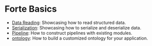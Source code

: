 # Forte Basics
* [Data Reading](https://github.com/asyml/forte/tree/master/examples/wiki_parser): Showcasing how to read structured data.
* [Serialization](https://github.com/asyml/forte/tree/master/examples/serialization): Showcasing how to serialize and deserialize data.
* [Pipeline](https://github.com/asyml/forte/tree/master/examples/pipelines): How to construct pipelines with existing modules.
* [ontology](https://github.com/asyml/forte/tree/master/examples/ontology): How to build a customized ontology for your application.
